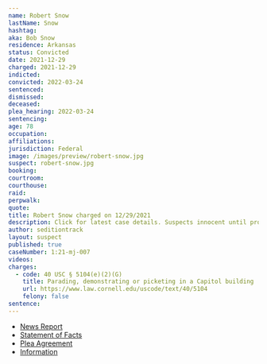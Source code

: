 ```yaml
---
name: Robert Snow
lastName: Snow
hashtag:
aka: Bob Snow
residence: Arkansas
status: Convicted
date: 2021-12-29
charged: 2021-12-29
indicted:
convicted: 2022-03-24
sentenced:
dismissed:
deceased:
plea_hearing: 2022-03-24
sentencing:
age: 78
occupation:
affiliations:
jurisdiction: Federal
image: /images/preview/robert-snow.jpg
suspect: robert-snow.jpg
booking:
courtroom:
courthouse:
raid:
perpwalk:
quote:
title: Robert Snow charged on 12/29/2021
description: Click for latest case details. Suspects innocent until proven guilty.
author: seditiontrack
layout: suspect
published: true
caseNumber: 1:21-mj-007
videos:
charges:
  - code: 40 USC § 5104(e)(2)(G)
    title: Parading, demonstrating or picketing in a Capitol building
    url: https://www.law.cornell.edu/uscode/text/40/5104
    felony: false
sentence:
---
```


- [News Report](https://www.nwaonline.com/news/2022/jan/06/heber-springs-man-faces-federal-charges-in-2021/)
- [Statement of Facts](https://www.justice.gov/usao-dc/case-multi-defendant/file/1486936/download)
- [Plea Agreement](https://www.justice.gov/usao-dc/case-multi-defendant/file/1486931/download)
- [Information](https://extremism.gwu.edu/sites/g/files/zaxdzs2191/f/Robert%20Snow%20Information.pdf)
